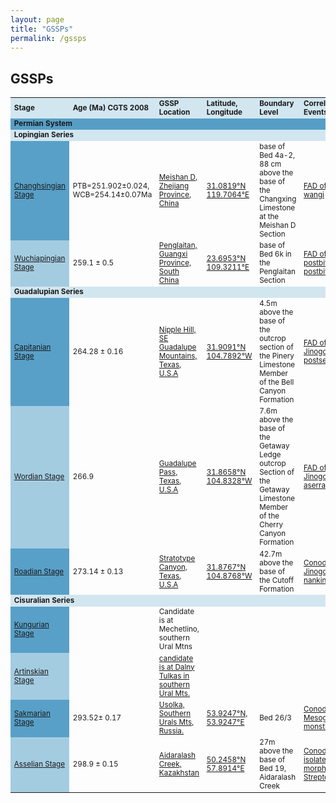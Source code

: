 ```yaml
---
layout: page
title: "GSSPs"
permalink: /gssps
---
```

## GSSPs
<style>
    table {
        font-size: smaller;
    }
</style>
<table cellpadding="5" width="640">
    <tbody>
    <tr bgcolor="#D2E6F0">
        <td><strong>Stage</strong></td>
        <td><strong>Age (Ma) CGTS 2008</strong></td>
        <td><strong>GSSP Location</strong></td>
        <td><strong>Latitude, Longitude</strong></td>
        <td><strong>Boundary Level</strong></td>
        <td><strong>Correlation Events</strong></td>
        <td><strong>Status</strong></td>
        <td><strong>Reference</strong></td>
    </tr>
    <tr bgcolor="#ff7f24">
        <td colspan="8" bgcolor="#569EC6"><strong>Permian System</strong></td>
    </tr>
    <tr bgcolor="#cdcd00">
        <td colspan="8" bgcolor="#D2E6F0"><strong>Lopingian Series</strong></td>
    </tr>
    <tr bordercolor="#cccccc">
        <td bgcolor="#58A0C8"><a href="https://stratigraphy.org/subcommission-permian/gssps/changhsingian-stage">Changhsingian Stage</a></td>
        <td>PTB=251.902±0.024, WCB=254.14±0.07Ma</td>
        <td><a href="https://stratigraphy.org/subcommission-permian/images/20121027201232593.jpg">Meishan D, Zhejiang Province, China</a></td>
        <td><a href="https://stratigraphy.org/subcommission-permian/images/20121102220726946.jpg">31.0819°N 119.7064°E</a></td>
        <td>base of Bed 4a-2, 88 cm above the base of the Changxing Limestone at the Meishan D Section</td>
        <td><a href="https://stratigraphy.org/subcommission-permian/images/20121103101354529.jpg">FAD of Clarkina wangi</a></td>
        <td>Ratified 2005</td>
        <td><a href="https://stratigraphy.org/subcommission-permian/files/base Changhsingian.pdf">Episodes 29/3, p. 175-182, 2006</a></td>
    </tr>    
    <tr bordercolor="#cccccc">
        <td bgcolor="#A4CCE1"><a href="https://stratigraphy.org/subcommission-permian/gssps/wuchiapingian-stage">Wuchiapingian Stage</a></td>
        <td>259.1 ± 0.5</td>
        <td><a href="https://stratigraphy.org/subcommission-permian/images/20120927153523606.jpg">Penglaitan, Guangxi Province, South China</a></td>
        <td><a href="https://stratigraphy.org/subcommission-permian/images/20121102220912686.jpg">23.6953°N 109.3211°E</a></td>
        <td>base of Bed 6k in the Penglaitan Section</td>
        <td><a href="https://stratigraphy.org/subcommission-permian/images/20121023220414005.jpg">FAD of Clarkina postbitteri postbitteri</a></td>
        <td>Ratified 2004</td>
        <td><a href="https://stratigraphy.org/subcommission-permian/files/base Wuchiapingian.pdf">Episodes 29/4, p. 253-262, 2006</a></td>
    </tr>    
    <tr bgcolor="#cdcd00">
        <td colspan="8" bgcolor="#D2E6F0"><strong>Guadalupian Series</strong></td>
    </tr>    
    <tr bordercolor="#cccccc">
        <td bgcolor="#58A0C8"><a href="https://stratigraphy.org/subcommission-permian/gssps/capitanian-stage">Capitanian Stage</a></td>
        <td>264.28 ± 0.16</td>
        <td><a href="https://stratigraphy.org/subcommission-permian/images/20121027191015920.jpg">Nipple Hill, SE Guadalupe Mountains, Texas, U.S.A</a></td>
        <td><a href="https://stratigraphy.org/subcommission-permian/images/20121102220950163.jpg">31.9091°N 104.7892°W</a></td>
        <td>4.5m above the base of the outcrop section of the Pinery Limestone Member of the Bell Canyon Formation</td>
        <td><a href="https://stratigraphy.org/subcommission-permian/images/20121103194210859.jpg" title="_Jinogondolella postserrata_ (Behnken) from the Glass Mountains. The first occurrence of this species is defined as the base of the Capitanian Stage (after Wardlaw, 2000, The Guadalupian Syposium)">FAD of Jinogondolella postserrata</a></td>
        <td>Ratified 2001</td>
        <td><a href="https://stratigraphy.org/subcommission-permian/files/Roadian-Capitanian.pdf">Glenister et al., 1999, Permophiles</a></td>
    </tr>    
    <tr bordercolor="#cccccc">
        <td bgcolor="#A4CCE1"><a href="https://stratigraphy.org/subcommission-permian/gssps/wordian-stage">Wordian Stage</a></td>
        <td>266.9</td>
        <td><a href="https://stratigraphy.org/subcommission-permian/images/20121027200142129.jpg">Guadalupe Pass, Texas, U.S.A</a></td>
        <td><a href="https://stratigraphy.org/subcommission-permian/images/20121102221023791.jpg">31.8658°N 104.8328°W</a></td>
        <td>7.6m above the base of the Getaway Ledge outcrop Section of the Getaway Limestone Member of the Cherry Canyon Formation</td>
        <td><a href="https://stratigraphy.org/subcommission-permian/images/20121103194924165.jpg" title="Jinogondolella aserrata (Clark and Behnken) from the Glass Mountains. The first occurrence of this species has been defined as the base of the Wordian Stage (after Wardlaw, 2000)">FAD of Jinogondolella aserrata</a></td>
        <td>Ratified 2001</td>
        <td><a href="https://stratigraphy.org/subcommission-permian/files/Roadian-Capitanian.pdf">Glenister et al., 1999, Permophiles</a></td>
    </tr>    
    <tr bordercolor="#cccccc">
        <td bgcolor="#58A0C8"><a href="https://stratigraphy.org/subcommission-permian/gssps/roadian-stage">Roadian Stage</a></td>
        <td>273.14 ± 0.13</td>
        <td><a href="https://stratigraphy.org/subcommission-permian/images/20121027200214942.jpg">Stratotype Canyon, Texas, U.S.A</a></td>
        <td><a href="https://stratigraphy.org/subcommission-permian/images/20121102221056425.jpg">31.8767°N 104.8768°W</a></td>
        <td>42.7m above the base of the Cutoff Formation</td>
        <td><a href="https://stratigraphy.org/subcommission-permian/images/20121101164240566.jpg" title="_Jinogondolella nankingensis_">Conodont FAD Jinogondolella nankingensis</a></td>
        <td>Ratified 2001</td>
        <td><a href="https://stratigraphy.org/subcommission-permian/files/Roadian-Capitanian.pdf">Glenister et al.1999, Permophiles</a></td>
    </tr>
    <tr bgcolor="#cdcd00">
        <td colspan="8" bgcolor="#D2E6F0"><strong>Cisuralian Series</strong></td>
    </tr>
    <tr bordercolor="#cccccc">
        <td bgcolor="#58A0C8"><a href="https://stratigraphy.org/subcommission-permian/gssps/kungurian-stage">Kungurian Stage</a></td>
        <td>
        <td>Candidate is at Mechetlino, southern Ural Mtns</td>
        <td></td>
        <td></td>
        <td><a href="https://stratigraphy.org/subcommission-permian/images/20121102164648661.jpg" title="A: The evolutionary lineage of Neostreptognathodus pequopensis Behnken – N. pnevi Kozur and Movshovitsch Chernykh from the Rockland Section in Pequop Moutains, Neveda, USA. 1-7, Neostreptognathodus penvi; 8-13, mostly transitional; 14-19, Neostreptognathodus pequopensis Behnken
B: The evolutionary lineage of Neostreptognathodus pequopensis Behnken – N. pnevi Kozur et Movshovitsch Chernykh from the Mechetlino Section in southern Urals, Russia. 1 - Neostreptognathodus pequopensis, from bed 4; 2 - transitional from N. pequopensis to N. pnevi, from bed 9; 3 – N. pnevi, from bed 9."></a></td>
        <td></td>
        <td></td>
    </tr>    
    <tr bordercolor="#cccccc">
        <td bgcolor="#A4CCE1"><a href="https://stratigraphy.org/subcommission-permian/gssps/artinskian-stage">Artinskian Stage</a></td>
        <td>
        <td><a href="https://stratigraphy.org/subcommission-permian/images/20121027194647275.jpg">candidate is at Dalny Tulkas in southern Ural Mts.</a></td>
        <td><a href="https://stratigraphy.org/subcommission-permian/images/20121102221506904.jpg"></a></td>
        <td></td>
        <td><a href="https://stratigraphy.org/subcommission-permian/images/20121116193633896.jpg" title="Sweetognathus whitei (Rhodes) from Bed 4 at Dalny Tulkas (after Chernyk, 2006)"></a></td>
        <td></td>
        <td></td>
    </tr>    
    <tr bordercolor="#cccccc">
        <td bgcolor="#58A0C8"><a href="https://stratigraphy.org/subcommission-permian/gssps/sakmarian-stage">Sakmarian Stage</a></td>
        <td>293.52± 0.17</td>
        <td><a href="https://stratigraphy.org/subcommission-permian/images/20121027194719963.jpg">Usolka, Southern Urals Mts, Russia.</a></td>
        <td><a href="https://stratigraphy.org/subcommission-permian/images/20121102221421013.jpg">53.9247°N,  53.9247°E</a></td>
        <td>Bed 26/3</td>
        <td><a href="https://stratigraphy.org/subcommission-permian/images/M.monstra.JPG" title="Mesogondolella monstra Chernyk from the Usolka section (Chernyk, 2020)">Conodont FAD Mesogondolella monstra</a></td>
        <td>Ratified 2018</td>
        <td><a href="https://stratigraphy.org/subcommission-permian/files/base Sakmarian.pdf">Episodes 43/4, p. 961-979, 2020</a></td>
    </tr>    
    <tr bordercolor="#cccccc">
        <td bgcolor="#A4CCE1"><a href="https://stratigraphy.org/subcommission-permian/gssps/asselian-stage">Asselian Stage</a></td>
        <td>298.9 ± 0.15</td>
        <td><a href="https://stratigraphy.org/subcommission-permian/images/20121101141806829.jpg">Aidaralash Creek, Kazakhstan</a></td>
        <td><a href="https://stratigraphy.org/subcommission-permian/images/20121102221720190.jpg">50.2458°N 57.8914°E</a></td>
        <td>27m above the base of Bed 19, Aidaralash Creek</td>
        <td><a href="https://stratigraphy.org/subcommission-permian/images/20121106095252405.png">Conodont FAD of isolated-nodular morphotype of Streptognathodus </a></td>
        <td>Ratified 1996</td>
        <td><a href="https://stratigraphy.org/subcommission-permian/files/Asselian.pdf">Episodes 21/1, p. 11-18, 1998</a></td>
     </tr>
     </tbody>
</table>

